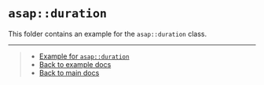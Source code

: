 # `asap::duration`

This folder contains an example for the `asap::duration` class.

---

> - [Example for `asap::duration`](duration.cc)
> - [Back to example docs](../)
> - [Back to main docs](../../)
